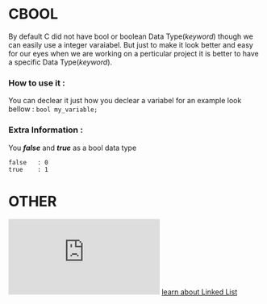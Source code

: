 # CBOOL
By default C did not have bool or boolean Data Type(*keyword*) though we can easily use a integer varaiabel. But just to make it look better and easy for our eyes when we are working on a perticular project it is better to have a specific Data Type(*keyword*).

### How to use it :
You can declear it just how you declear a variabel for an example look bellow :
``` bool my_variable; ```

### Extra Information :
You ***false*** and ***true*** as a bool data type<br>

    false   : 0
    true    : 1

# OTHER
![Learn about string](https://github.com/tutoraddicts/C-STL/blob/master/Docs/cstring/instruction.md)
[learn about Linked List](https://github.com/tutoraddicts/C-STL/blob/master/Docs/linkedlist/instruction.md)
